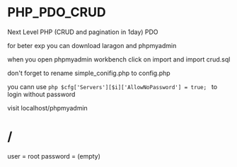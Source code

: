 # PHP_PDO_CRUD


Next Level PHP (CRUD and pagination in 1day) PDO

for beter exp you can download laragon and phpmyadmin 

when you open phpmyadmin workbench click on import and import crud.sql

don't forget to rename simple_conifig.php to config.php

you cann use ```php $cfg['Servers'][$i]['AllowNoPassword'] = true; ``` to login without password 

visit localhost/phpmyadmin 
# /
user = root
password = (empty)
